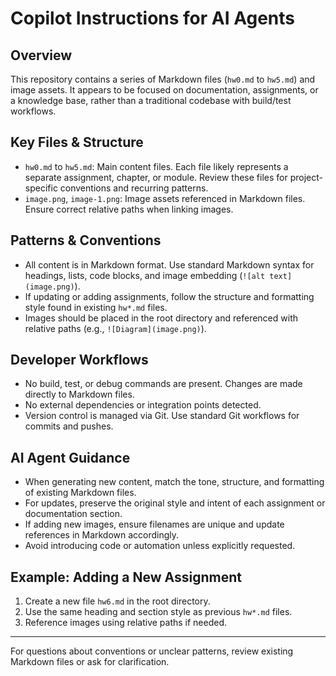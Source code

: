 # Copilot Instructions for AI Agents

## Overview
This repository contains a series of Markdown files (`hw0.md` to `hw5.md`) and image assets. It appears to be focused on documentation, assignments, or a knowledge base, rather than a traditional codebase with build/test workflows.

## Key Files & Structure
- `hw0.md` to `hw5.md`: Main content files. Each file likely represents a separate assignment, chapter, or module. Review these files for project-specific conventions and recurring patterns.
- `image.png`, `image-1.png`: Image assets referenced in Markdown files. Ensure correct relative paths when linking images.

## Patterns & Conventions
- All content is in Markdown format. Use standard Markdown syntax for headings, lists, code blocks, and image embedding (`![alt text](image.png)`).
- If updating or adding assignments, follow the structure and formatting style found in existing `hw*.md` files.
- Images should be placed in the root directory and referenced with relative paths (e.g., `![Diagram](image.png)`).

## Developer Workflows
- No build, test, or debug commands are present. Changes are made directly to Markdown files.
- No external dependencies or integration points detected.
- Version control is managed via Git. Use standard Git workflows for commits and pushes.

## AI Agent Guidance
- When generating new content, match the tone, structure, and formatting of existing Markdown files.
- For updates, preserve the original style and intent of each assignment or documentation section.
- If adding new images, ensure filenames are unique and update references in Markdown accordingly.
- Avoid introducing code or automation unless explicitly requested.

## Example: Adding a New Assignment
1. Create a new file `hw6.md` in the root directory.
2. Use the same heading and section style as previous `hw*.md` files.
3. Reference images using relative paths if needed.

---

For questions about conventions or unclear patterns, review existing Markdown files or ask for clarification.

